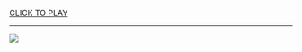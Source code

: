 
<a href="https://premium76.site?title=temple_run_2_game_unblocked&ref=13M">CLICK TO PLAY</a></h3>
<hr>

<a href="https://premium76.site?title=temple_run_2_game_unblocked&ref=13M"><img src="https://clearcache.store/games.png"></a>


